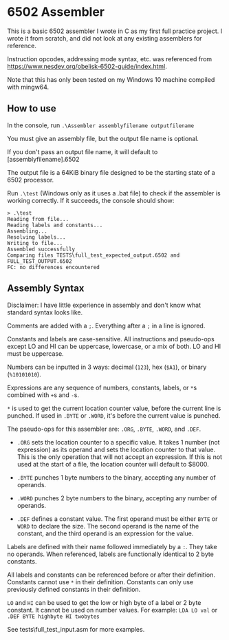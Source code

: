 # 6502 Assembler

This is a basic 6502 assembler I wrote in C as my first full practice project.
I wrote it from scratch, and did not look at any existing assemblers for reference.

Instruction opcodes, addressing mode syntax, etc. was referenced from https://www.nesdev.org/obelisk-6502-guide/index.html.

Note that this has only been tested on my Windows 10 machine compiled with mingw64.

## How to use

In the console, run `.\Assembler assemblyfilename outputfilename`

You must give an assembly file, but the output file name is optional.

If you don't pass an output file name, it will default to [assemblyfilename].6502

The output file is a 64KiB binary file designed to be the starting state of a 6502 processor.

Run `.\test` (Windows only as it uses a .bat file) to check if the assembler is working correctly.
If it succeeds, the console should show:

```
> .\test
Reading from file...
Reading labels and constants...
Assembling...
Resolving labels...
Writing to file...
Assembled successfully
Comparing files TESTS\full_test_expected_output.6502 and FULL_TEST_OUTPUT.6502
FC: no differences encountered
```

## Assembly Syntax

Disclaimer: I have little experience in assembly and don't know what standard syntax looks like.

Comments are added with a `;`. Everything after a `;` in a line is ignored.

Constants and labels are case-sensitive. All instructions and pseudo-ops except LO and HI can be uppercase, lowercase, or a mix of both. LO and HI must be uppercase.

Numbers can be inputted in 3 ways: decimal (`123`), hex (`$A1`), or binary (`%10101010`).

Expressions are any sequence of numbers, constants, labels, or `*`s combined with `+`s and `-`s.

`*` is used to get the current location counter value, before the current line is punched.
If used in `.BYTE` or `.WORD`, it's before the current value is punched.

The pseudo-ops for this assembler are: `.ORG`, `.BYTE`, `.WORD`, and `.DEF`.

- `.ORG` sets the location counter to a specific value. It takes 1 number (not expression)
as its operand and sets the location counter to that value.
This is the only operation that will not accept an expression.
If this is not used at the start of a file, the location counter will default to $8000.

- `.BYTE` punches 1 byte numbers to the binary, accepting any number of operands.

- `.WORD` punches 2 byte numbers to the binary, accepting any number of operands.

- `.DEF` defines a constant value. The first operand must be either `BYTE` or `WORD` to declare the size.
The second operand is the name of the constant, and the third operand is an expression for the value.

Labels are defined with their name followed immediately by a `:`. They take no operands.
When referenced, labels are functionally identical to 2 byte constants.

All labels and constants can be referenced before or after their definition.
Constants cannot use `*` in their definition.
Constants can only use previously defined constants in their definition.

`LO` and `HI` can be used to get the low or high byte of a label or 2 byte constant.
It cannot be used on number values.
For example: `LDA LO val` or `.DEF BYTE highbyte HI twobytes`

See tests\full_test_input.asm for more examples.